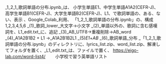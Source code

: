 _1_2_1_歌詞単語の分布.ipynb_は、
小学生単語E1、中学生単語A1A2(CEFR-J)、高学生単語B1(CEFR-J)、大学生単語B2(CEFR-J)、L1、で歌詞単語の、ある、ない、表示
、Google_Colab_利用、
「1_2_1_歌詞単語の分布.ipynb」の、構成1,2,3,4,5,6
_(1)_歌詞_lower_大文字→小文字
_(2)_単語以外の、歌詞に含む感嘆詞を、L1_edit.txt_に、追記
_(3)_AB_UTF8→重複削除→AB_word
_(4)_A1A2B1B2 + L1 →_A1A2B1B2L1
_(5)_E1_+_AB_
_(6)_歌詞単語_分布
_「1_2_1_歌詞単語の分布.ipynb」のディレクトリに、lyrics_list.zip、word_list.zip、解凍してフォルダを置く、_L1_edit.txt_は、ファイルで置く、
https://eigo-lab.com/word-list4/
　　小学校で習う英単語リスト
  
